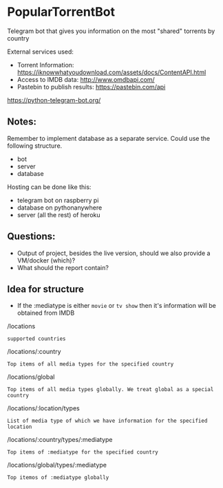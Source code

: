 # PopularTorrentBot

Telegram bot that gives you information on the most "shared" torrents by country

External services used:
- Torrent Information: https://iknowwhatyoudownload.com/assets/docs/ContentAPI.html
- Access to IMDB data: http://www.omdbapi.com/
- Pastebin to publish results: https://pastebin.com/api

https://python-telegram-bot.org/


## Notes:

Remember to implement database as a separate service. Could use the following structure. 

- bot
- server
- database

Hosting can be done like this:

- telegram bot on raspberry pi
- database on pythonanywhere
- server (all the rest) of heroku


## Questions:

- Output of project, besides the live version, should we also provide a VM/docker (which)?
- What should the report contain?


## Idea for structure

- If the :mediatype is either `movie` or `tv show` then it's information will be obtained from IMDB

/locations

    supported countries 

/locations/:country

    Top items of all media types for the specified country

/locations/global

    Top items of all media types globally. We treat global as a special country

/locations/:location/types

    List of media type of which we have information for the specified location

/locations/:country/types/:mediatype

    Top items of :mediatype for the specified country


/locations/global/types/:mediatype

    Top itemos of :mediatype globally

